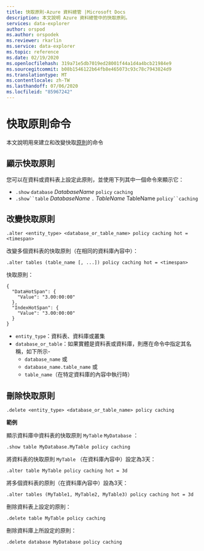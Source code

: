 ```yaml
---
title: 快取原則-Azure 資料總管 |Microsoft Docs
description: 本文說明 Azure 資料總管中的快取原則。
services: data-explorer
author: orspod
ms.author: orspodek
ms.reviewer: rkarlin
ms.service: data-explorer
ms.topic: reference
ms.date: 02/19/2020
ms.openlocfilehash: 319a71e5db7019ed28001f44a1d4a4bcb21984e9
ms.sourcegitcommit: b08b1546122b64fb8e465073c93c78c7943824d9
ms.translationtype: MT
ms.contentlocale: zh-TW
ms.lasthandoff: 07/06/2020
ms.locfileid: "85967242"
---
```

# <a name="cache-policy-command"></a>快取原則命令

本文說明用來建立和改變快取[原則](cachepolicy.md)的命令 

## <a name="displaying-the-cache-policy"></a>顯示快取原則

您可以在資料或資料表上設定此原則，並使用下列其中一個命令來顯示它：

* `.show` `database` *DatabaseName* `policy` `caching`
* `.show``table` *DatabaseName* `.` *TableName* TableName `policy``caching`

## <a name="altering-the-cache-policy"></a>改變快取原則

```kusto
.alter <entity_type> <database_or_table_name> policy caching hot = <timespan>
```

改變多個資料表的快取原則（在相同的資料庫內容中）：

```kusto
.alter tables (table_name [, ...]) policy caching hot = <timespan>
```

快取原則：

```kusto
{
  "DataHotSpan": {
    "Value": "3.00:00:00"
  },
  "IndexHotSpan": {
    "Value": "3.00:00:00"
  }
}
```

* `entity_type`：資料表、資料庫或叢集
* `database_or_table`：如果實體是資料表或資料庫，則應在命令中指定其名稱，如下所示- 
  - `database_name` 或 
  - `database_name.table_name` 或 
  - `table_name`（在特定資料庫的內容中執行時）

## <a name="deleting-the-cache-policy"></a>刪除快取原則

```kusto
.delete <entity_type> <database_or_table_name> policy caching
```

**範例**

顯示資料庫中資料表的快取原則 `MyTable` `MyDatabase` ：

```kusto
.show table MyDatabase.MyTable policy caching 
```

將資料表的快取原則 `MyTable` （在資料庫內容中）設定為3天：

```kusto
.alter table MyTable policy caching hot = 3d
```

將多個資料表的原則（在資料庫內容中）設為3天：

```kusto
.alter tables (MyTable1, MyTable2, MyTable3) policy caching hot = 3d
```

刪除資料表上設定的原則：

```kusto
.delete table MyTable policy caching
```

刪除資料庫上所設定的原則：

```kusto
.delete database MyDatabase policy caching
```
